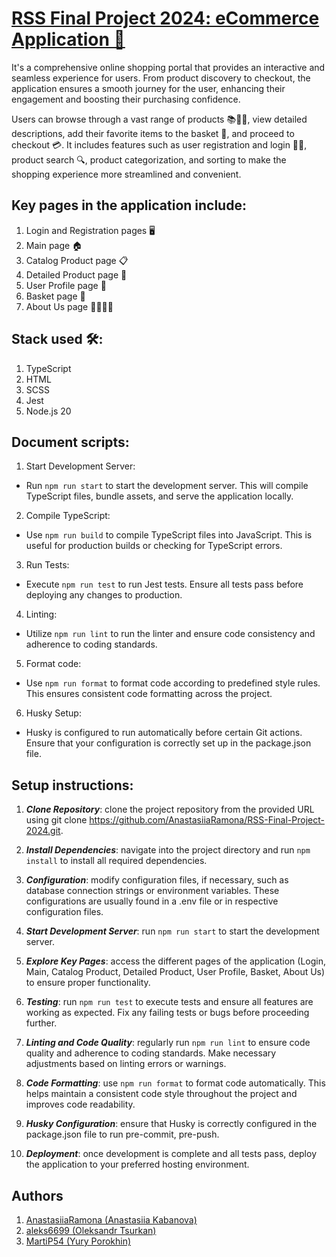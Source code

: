 # [RSS Final Project 2024: eCommerce Application 🚀](https://github.com/rolling-scopes-school/tasks/tree/master/tasks/eCommerce-Application)

It's a comprehensive online shopping portal that provides an interactive and seamless experience for users. From product discovery to checkout, the application ensures a smooth journey for the user, enhancing their engagement and boosting their purchasing confidence.

Users can browse through a vast range of products 📚👗👟, view detailed descriptions, add their favorite items to the basket 🛒, and proceed to checkout 💳. It includes features such as user registration and login 📝🔐, product search 🔍, product categorization, and sorting to make the shopping experience more streamlined and convenient.

## Key pages in the application include:

1. Login and Registration pages 🖥️
2. Main page 🏠
3. Catalog Product page 📋
4. Detailed Product page 🔎
5. User Profile page 👤
6. Basket page 🛒
7. About Us page 🙋‍♂️🙋‍♀️

## Stack used 🛠️:
1. TypeScript
2. HTML
3. SCSS
4. Jest
5. Node.js 20

## Document scripts:
1. Start Development Server:
 - Run `npm run start` to start the development server. This will compile TypeScript files, bundle assets, and serve the application locally.
2. Compile TypeScript:
 - Use `npm run build` to compile TypeScript files into JavaScript. This is useful for production builds or checking for TypeScript errors.
3. Run Tests:
 - Execute `npm run test` to run Jest tests. Ensure all tests pass before deploying any changes to production.
4. Linting:
 - Utilize `npm run lint` to run the linter and ensure code consistency and adherence to coding standards.
5. Format code:
 - Use `npm run format` to format code according to predefined style rules. This ensures consistent code formatting across the project.
6. Husky Setup:
 - Husky is configured to run automatically before certain Git actions. Ensure that your configuration is correctly set up in the package.json file.

## Setup instructions:
1. ***Clone Repository***: clone the project repository from the provided URL using git clone <https://github.com/AnastasiiaRamona/RSS-Final-Project-2024.git>.

2. ***Install Dependencies***: navigate into the project directory and run `npm install` to install all required dependencies.

3. ***Configuration***: modify configuration files, if necessary, such as database connection strings or environment variables. These configurations are usually found in a .env file or in respective configuration files.

4. ***Start Development Server***: run `npm run start` to start the development server.

5. ***Explore Key Pages***: access the different pages of the application (Login, Main, Catalog Product, Detailed Product, User Profile, Basket, About Us) to ensure proper functionality.

6. ***Testing***: run `npm run test` to execute tests and ensure all features are working as expected. Fix any failing tests or bugs before proceeding further.

7. ***Linting and Code Quality***: regularly run `npm run lint` to ensure code quality and adherence to coding standards. Make necessary adjustments based on linting errors or warnings.

8. ***Code Formatting***: use `npm run format` to format code automatically. This helps maintain a consistent code style throughout the project and improves code readability.

9. ***Husky Configuration***: ensure that Husky is correctly configured in the package.json file to run pre-commit, pre-push.

10. ***Deployment***: once development is complete and all tests pass, deploy the application to your preferred hosting environment.

## Authors
1. [AnastasiiaRamona (Anastasiia Kabanova)](https://github.com/AnastasiiaRamona)
2. [aleks6699 (Oleksandr Tsurkan)](https://github.com/aleks6699)
3. [MartiP54 (Yury Porokhin)](https://github.com/MartiP54)